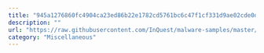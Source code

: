 ```yaml
---
title: "945a1276860fc4904ca23ed86b22e1782cd5761bc6c47f1cf331d9ae02cde0db.ps1"
description: ""
url: "https://raw.githubusercontent.com/InQuest/malware-samples/master/2019-03-PowerShell-Obfuscation-Encryption-Steganography/945a1276860fc4904ca23ed86b22e1782cd5761bc6c47f1cf331d9ae02cde0db.bin"
category: "Miscellaneous"
---
```


